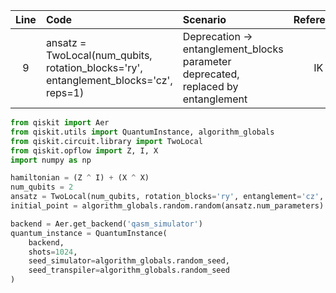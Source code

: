 | Line | Code | Scenario | Reference | Artifact | Refactoring |  
| :--: | :--- | :------- | :--------:| :------- | :---------- |  
| 9 | ansatz = TwoLocal(num_qubits, rotation_blocks='ry', entanglement_blocks='cz', reps=1) | Deprecation -> entanglement_blocks parameter deprecated, replaced by entanglement | IK | TwoLocal | ansatz = TwoLocal(num_qubits, rotation_blocks='ry', entanglement='cz', reps=1) |  

```python
from qiskit import Aer
from qiskit.utils import QuantumInstance, algorithm_globals
from qiskit.circuit.library import TwoLocal
from qiskit.opflow import Z, I, X
import numpy as np

hamiltonian = (Z ^ I) + (X ^ X)
num_qubits = 2
ansatz = TwoLocal(num_qubits, rotation_blocks='ry', entanglement='cz', reps=1)
initial_point = algorithm_globals.random.random(ansatz.num_parameters)

backend = Aer.get_backend('qasm_simulator')
quantum_instance = QuantumInstance(
    backend,
    shots=1024,
    seed_simulator=algorithm_globals.random_seed,
    seed_transpiler=algorithm_globals.random_seed
)
```

